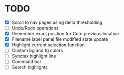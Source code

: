 # TODO
- [X] Scroll to nav pages using delta thresholding
- [ ] Undo/Redo operations
- [X] Remember exact position for Goto previous location
- [X] Filename label panel file modified state update
- [X] Highlight current selection function
- [ ] Custom bg and fg colors
- [ ] Synctex highlight line
- [ ] Command bar
- [ ] Search highlights
